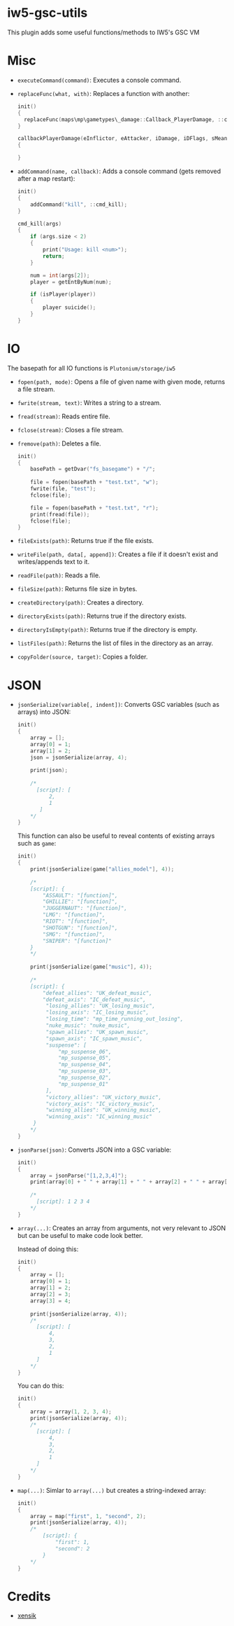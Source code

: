 # iw5-gsc-utils

This plugin adds some useful functions/methods to IW5's GSC VM

# Misc

* `executeCommand(command)`: Executes a console command.
* `replaceFunc(what, with)`: Replaces a function with another:

  ```c
  init()
  {
    replaceFunc(maps\mp\gametypes\_damage::Callback_PlayerDamage, ::callbackPlayerDamage);
  }

  callbackPlayerDamage(eInflictor, eAttacker, iDamage, iDFlags, sMeansOfDeath, sWeapon, vPoint, vDir, sHitLoc, timeOffset)
  {

  }
  ```
* `addCommand(name, callback)`: Adds a console command (gets removed after a map restart):

  ```c
  init()
  {
      addCommand("kill", ::cmd_kill);
  }
  
  cmd_kill(args)
  {
      if (args.size < 2)
      {
          print("Usage: kill <num>");
          return;
      }

      num = int(args[2]);
      player = getEntByNum(num);

      if (isPlayer(player))
      {
          player suicide();
      }
  }
  ```
# IO

The basepath for all IO functions is `Plutonium/storage/iw5`

* `fopen(path, mode)`: Opens a file of given name with given mode, returns a file stream.
* `fwrite(stream, text)`: Writes a string to a stream.
* `fread(stream)`: Reads entire file.
* `fclose(stream)`: Closes a file stream.
* `fremove(path)`: Deletes a file.

  ```c
  init()
  {
      basePath = getDvar("fs_basegame") + "/";
      
      file = fopen(basePath + "test.txt", "w");
      fwrite(file, "test");
      fclose(file);

      file = fopen(basePath + "test.txt", "r");
      print(fread(file));
      fclose(file);
  }
  ```
 * `fileExists(path)`: Returns true if the file exists.
 * `writeFile(path, data[, append])`: Creates a file if it doesn't exist and writes/appends text to it.
 * `readFile(path)`: Reads a file.
 * `fileSize(path)`: Returns file size in bytes.
 * `createDirectory(path)`: Creates a directory.
 * `directoryExists(path)`: Returns true if the directory exists.
 * `directoryIsEmpty(path)`: Returns true if the directory is empty.
 * `listFiles(path)`: Returns the list of files in the directory as an array.
 * `copyFolder(source, target)`: Copies a folder.

# JSON

* `jsonSerialize(variable[, indent])`: Converts GSC variables (such as arrays) into JSON:

  ```c
  init()
  {
      array = [];
      array[0] = 1;
      array[1] = 2;
      json = jsonSerialize(array, 4);
      
      print(json);
      
      /*
        [script]: [
            2,
            1
         ]
      */
  }
  ```
  
  This function can also be useful to reveal contents of existing arrays such as `game`:
  ```c
  init()
  {
      print(jsonSerialize(game["allies_model"], 4));
      
      /*
      [script]: {
          "ASSAULT": "[function]",
          "GHILLIE": "[function]",
          "JUGGERNAUT": "[function]",
          "LMG": "[function]",
          "RIOT": "[function]",
          "SHOTGUN": "[function]",
          "SMG": "[function]",
          "SNIPER": "[function]"
      }
      */
      
      print(jsonSerialize(game["music"], 4));
      
      /*
      [script]: {
          "defeat_allies": "UK_defeat_music",
          "defeat_axis": "IC_defeat_music",
           "losing_allies": "UK_losing_music",
           "losing_axis": "IC_losing_music",
           "losing_time": "mp_time_running_out_losing",
           "nuke_music": "nuke_music",
           "spawn_allies": "UK_spawn_music",
           "spawn_axis": "IC_spawn_music",
           "suspense": [
               "mp_suspense_06",
               "mp_suspense_05",
               "mp_suspense_04",
               "mp_suspense_03",
               "mp_suspense_02",
               "mp_suspense_01"
           ],
           "victory_allies": "UK_victory_music",
           "victory_axis": "IC_victory_music",
           "winning_allies": "UK_winning_music",
           "winning_axis": "IC_winning_music"
       }
      */
  }
  ```
* `jsonParse(json)`: Converts JSON into a GSC variable:

  ```c
  init()
  {
      array = jsonParse("[1,2,3,4]");
      print(array[0] + " " + array[1] + " " + array[2] + " " + array[3]);
      
      /*
        [script]: 1 2 3 4
      */
  }
  ```
* `array(...)`: Creates an array from arguments, not very relevant to JSON but can be useful to make code look better.

  Instead of doing this:
  ```c
  init()
  {
      array = [];
      array[0] = 1;
      array[1] = 2;
      array[2] = 3;
      array[3] = 4;
      
      print(jsonSerialize(array, 4));
      /*
        [script]: [
            4,
            3,
            2,
            1
        ]
      */
  }
  ```
  
  You can do this:
  
  ```c
  init()
  {
      array = array(1, 2, 3, 4);
      print(jsonSerialize(array, 4));
      /*
        [script]: [
            4,
            3,
            2,
            1
        ]
      */
  }
  ```
  
* `map(...)`: Simlar to `array(...)` but creates a string-indexed array:
  
  ```c
  init()
  {
      array = map("first", 1, "second", 2);
      print(jsonSerialize(array, 4));
      /*
          [script]: {
              "first": 1,
              "second": 2
          }
      */
  }
  ```
 
 # Credits
 * [xensik](https://github.com/xensik)

